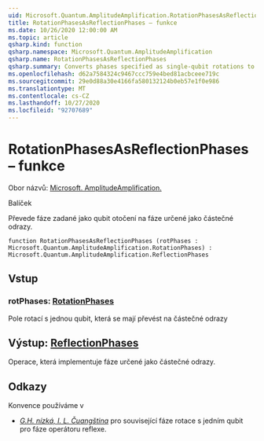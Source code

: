 ```yaml
---
uid: Microsoft.Quantum.AmplitudeAmplification.RotationPhasesAsReflectionPhases
title: RotationPhasesAsReflectionPhases – funkce
ms.date: 10/26/2020 12:00:00 AM
ms.topic: article
qsharp.kind: function
qsharp.namespace: Microsoft.Quantum.AmplitudeAmplification
qsharp.name: RotationPhasesAsReflectionPhases
qsharp.summary: Converts phases specified as single-qubit rotations to phases specified as partial reflections.
ms.openlocfilehash: d62a7584324c9467ccc759e4bed81acbceee719c
ms.sourcegitcommit: 29e0d88a30e4166fa580132124b0eb57e1f0e986
ms.translationtype: MT
ms.contentlocale: cs-CZ
ms.lasthandoff: 10/27/2020
ms.locfileid: "92707689"
---
```

# <a name="rotationphasesasreflectionphases-function"></a>RotationPhasesAsReflectionPhases – funkce

Obor názvů: [Microsoft. AmplitudeAmplification.](xref:Microsoft.Quantum.AmplitudeAmplification)

Balíček [](https://nuget.org/packages/)


Převede fáze zadané jako qubit otočení na fáze určené jako částečné odrazy.

```qsharp
function RotationPhasesAsReflectionPhases (rotPhases : Microsoft.Quantum.AmplitudeAmplification.RotationPhases) : Microsoft.Quantum.AmplitudeAmplification.ReflectionPhases
```


## <a name="input"></a>Vstup

### <a name="rotphases--rotationphases"></a>rotPhases: [RotationPhases](xref:Microsoft.Quantum.AmplitudeAmplification.RotationPhases)

Pole rotací s jednou qubit, která se mají převést na částečné odrazy



## <a name="output--reflectionphases"></a>Výstup: [ReflectionPhases](xref:Microsoft.Quantum.AmplitudeAmplification.ReflectionPhases)

Operace, která implementuje fáze určené jako částečné odrazy.

## <a name="references"></a>Odkazy

Konvence používáme v

- [ *G.H. nízká, I. L. Čuangština*](https://arxiv.org/abs/1707.05391) pro související fáze rotace s jedním qubit pro fáze operátoru reflexe.